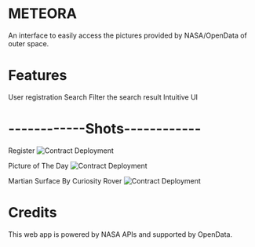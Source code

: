 # METEORA
An interface to easily access the pictures provided by NASA/OpenData of outer space.

# Features
User registration
Search
Filter the search result
Intuitive UI

# ------------Shots------------
Register
![Contract Deployment](https://raw.github.com/mayank11196/meteora-django/master/home/static/screenshots/register.PNG)

Picture of The Day
![Contract Deployment](https://raw.github.com/mayank11196/meteora-django/master/home/static/screenshots/apod.PNG)

Martian Surface By Curiosity Rover
![Contract Deployment](https://raw.github.com/mayank11196/meteora-django/master/home/static/screenshots/mars.PNG)


# Credits
This web app is powered by NASA APIs and supported by OpenData.

